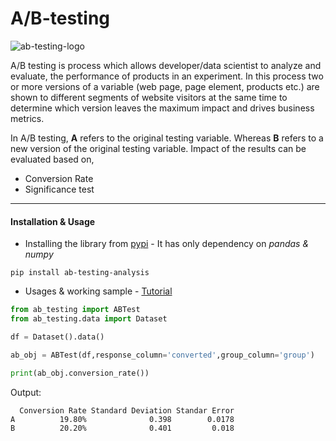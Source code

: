 # A/B-testing

![ab-testing-logo](https://raw.githubusercontent.com/mihir-workspace/ab-testing/main/assets/abtest_logo.png)

A/B testing is process which allows developer/data scientist to analyze and evaluate, the performance of products in an experiment. In this process two or more versions of a variable (web page, page element, products etc.) are shown to different segments of website visitors at the same time to determine which version leaves the maximum impact and drives business metrics.

In A/B testing, **A** refers to the original testing variable. Whereas **B** refers to a new version of the original testing variable. Impact of the results can be evaluated based on,
+ Conversion Rate
+ Significance test
----

#### Installation & Usage
+ Installing the library from [pypi](https://pypi.org/project/ab-testing-analysis/) - It has only dependency on *pandas & numpy*
```shell
pip install ab-testing-analysis
```
+ Usages & working sample - [Tutorial](https://github.com/mihir-workspace/ab-testing/blob/main/Docs/Tutorial.ipynb)
```python
from ab_testing import ABTest
from ab_testing.data import Dataset

df = Dataset().data()

ab_obj = ABTest(df,response_column='converted',group_column='group')

print(ab_obj.conversion_rate())
```
Output:
```shell
  Conversion Rate Standard Deviation Standar Error
A          19.80%              0.398        0.0178
B          20.20%              0.401         0.018
```





